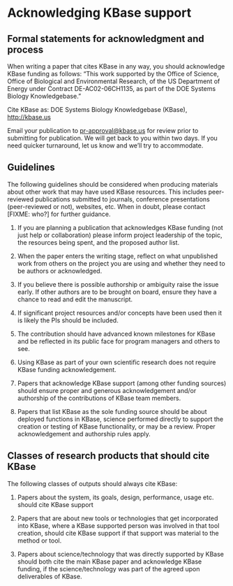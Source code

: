 # Acknowledging KBase support

## Formal statements for acknowledgment and process

When writing a paper that cites KBase in any way, you should acknowledge KBase funding as follows: “This work supported by the Office of Science, Office of Biological and Environmental Research, of the US Department of Energy under Contract DE-AC02-06CH1135, as part of the DOE Systems Biology Knowledgebase.”

Cite KBase as: DOE Systems Biology Knowledgebase (KBase), http://kbase.us

Email your publication to pr-approval@kbase.us for review prior to submitting for publication.  We will get back to you within two days. If you need quicker turnaround, let us know and we’ll try to accommodate.

## Guidelines

The following guidelines should be considered when producing materials about other work that may have used KBase resources.  This includes peer-reviewed publications submitted to journals, conference presentations (peer-reviewed or not), websites, etc. When in doubt, please contact [FIXME: who?] for further guidance.

1. If you are planning a publication that acknowledges KBase funding (not just help or collaboration) please inform project leadership of the topic, the resources being spent, and the proposed author list. 

2. When the paper enters the writing stage, reflect on what unpublished work from others on the project you are using and whether they need to be authors or acknowledged. 

3. If you believe there is possible authorship or ambiguity raise the issue early. If other authors are to be brought on board, ensure they have a chance to read and edit the manuscript. 

4. If significant project resources and/or concepts have been used then it is likely the PIs should be included. 

5. The contribution should have advanced known milestones for KBase and be reflected in its public face for program managers and others to see. 

6. Using KBase as part of your own scientific research does not require KBase funding acknowledgement. 

7. Papers that acknowledge KBase support (among other funding sources) should ensure proper and generous acknowledgement and/or authorship of the contributions of KBase team members.

8. Papers that list KBase as the sole funding source should be about deployed functions in KBase, science performed directly to support the creation or testing of KBase functionality, or may be a review. Proper acknowledgement and authorship rules apply.


## Classes of research products that should cite KBase

The following classes of outputs should always cite KBase:

1. Papers about the system, its goals, design, performance, usage etc. should cite KBase support 

2. Papers that are about new tools or technologies that get incorporated into KBase, where a KBase supported person was involved in that tool creation, should cite KBase support if that support was material to the method or tool. 

3. Papers about science/technology that was directly supported by KBase should both cite the main KBase paper and acknowledge KBase funding, if the science/technology was part of the agreed upon deliverables of KBase.  
